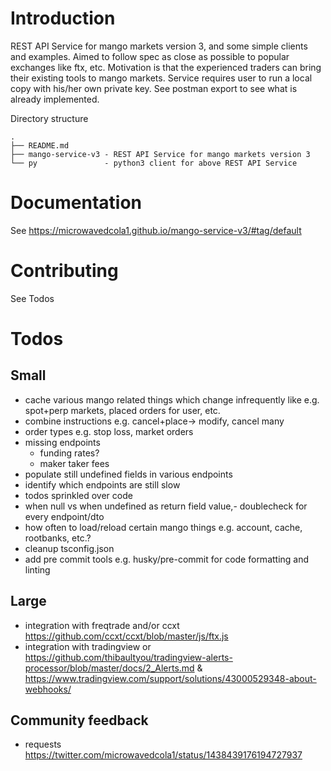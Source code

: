 # Introduction
REST API Service for mango  markets version 3, and some simple clients and examples. Aimed to follow spec as close as possible to popular exchanges like ftx, etc. Motivation is that the experienced traders can bring their existing tools to mango markets. Service requires user to run a local copy with his/her own private key. See postman export to see what is already implemented.

Directory structure
```
.
├── README.md
├── mango-service-v3 - REST API Service for mango markets version 3
└── py               - python3 client for above REST API Service
```

# Documentation
See https://microwavedcola1.github.io/mango-service-v3/#tag/default

# Contributing
See Todos

# Todos
## Small
- cache various mango related things which change infrequently like e.g. spot+perp markets, placed orders for user, etc.
- combine instructions e.g. cancel+place-> modify, cancel many
- order types e.g. stop loss, market orders
- missing endpoints
  - funding rates?
  - maker taker fees
- populate still undefined fields in various endpoints
- identify which endpoints are still slow
- todos sprinkled over code
- when null vs when undefined as return field value,- doublecheck for every endpoint/dto
- how often to load/reload certain mango things e.g. account, cache, rootbanks, etc.?
- cleanup tsconfig.json
- add pre commit tools e.g. husky/pre-commit for code formatting and linting
## Large
- integration with freqtrade and/or ccxt https://github.com/ccxt/ccxt/blob/master/js/ftx.js
- integration with tradingview or https://github.com/thibaultyou/tradingview-alerts-processor/blob/master/docs/2_Alerts.md & https://www.tradingview.com/support/solutions/43000529348-about-webhooks/

## Community feedback
- requests https://twitter.com/microwavedcola1/status/1438439176194727937